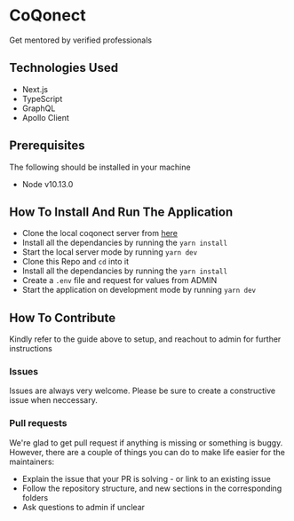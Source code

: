 # CoQonect

Get mentored by verified professionals

## Technologies Used
- Next.js
- TypeScript
- GraphQL
- Apollo Client

## Prerequisites
The following should be installed in your machine
- Node v10.13.0

## How To Install And Run The Application
* Clone the local coqonect server from [here]('https://gitlab.com/hector101/coqonect-server')
* Install all the dependancies by running the `yarn install`
* Start the local server mode by running `yarn dev`
* Clone this Repo and `cd` into it
* Install all the dependancies by running the `yarn install`
* Create a `.env` file and request for values from ADMIN
* Start the application on development mode by running `yarn dev`


## How To Contribute
Kindly refer to the guide above to setup, and reachout to admin for further instructions

### Issues
Issues are always very welcome. Please be sure to create a constructive issue when neccessary.

### Pull requests
We're glad to get pull request if anything is missing or something is buggy. However, there are a couple of things you can do to make life easier for the maintainers:

- Explain the issue that your PR is solving - or link to an existing issue
- Follow the repository structure, and new sections in the corresponding folders
- Ask questions to admin if unclear
